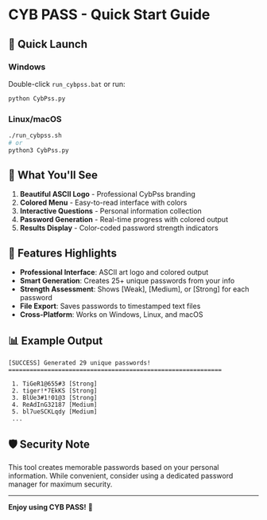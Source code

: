 # CYB PASS - Quick Start Guide

## 🚀 Quick Launch

### Windows
Double-click `run_cybpss.bat` or run:
```cmd
python CybPss.py
```

### Linux/macOS
```bash
./run_cybpss.sh
# or
python3 CybPss.py
```

## 🎯 What You'll See

1. **Beautiful ASCII Logo** - Professional CybPss branding
2. **Colored Menu** - Easy-to-read interface with colors
3. **Interactive Questions** - Personal information collection
4. **Password Generation** - Real-time progress with colored output
5. **Results Display** - Color-coded password strength indicators

## 🔧 Features Highlights

- **Professional Interface**: ASCII art logo and colored output
- **Smart Generation**: Creates 25+ unique passwords from your info
- **Strength Assessment**: Shows [Weak], [Medium], or [Strong] for each password
- **File Export**: Saves passwords to timestamped text files
- **Cross-Platform**: Works on Windows, Linux, and macOS

## 📊 Example Output

```
[SUCCESS] Generated 29 unique passwords!
============================================================

 1. TiGeR1@655#3 [Strong]
 2. tiger!*7EkKS [Strong]
 3. BlUe3#1!01@3 [Strong]
 4. ReAdInG32187 [Medium]
 5. bl7ueSCKLqdy [Medium]
 ...
```

## 🛡️ Security Note

This tool creates memorable passwords based on your personal information. While convenient, consider using a dedicated password manager for maximum security.

---

**Enjoy using CYB PASS!** 🔐
